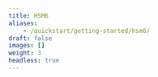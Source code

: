 ```yaml
---
title: HSM6
aliases:
    - /quickstart/getting-started/hsm6/
draft: false
images: []
weight: 3
headless: true
---
```

